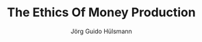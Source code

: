 ---
layout: books
title: The Ethics Of Money Production
subtitle: 
essential: true
categories: ['money']
author: ['Jörg Guido Hülsmann']
excerpt: .
external_url: 
---